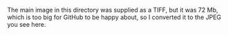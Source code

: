 The main image in this directory was supplied as a TIFF, but it was 72
Mb, which is too big for GitHub to be happy about, so I converted it
to the JPEG you see here.
